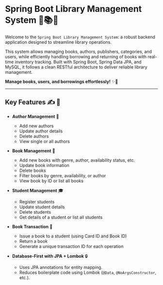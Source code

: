 # Spring Boot Library Management System 📖📚🔥

Welcome to the `Spring Boot Library Management System`: a robust backend application designed to streamline library operations. 

This system allows managing books, authors, publishers, categories, and users, while efficiently handling borrowing and returning of books with real-time inventory tracking. Built with Spring Boot, Spring Data JPA, and MySQL, it follows a clean RESTful architecture to deliver reliable library management.

**Manage books, users, and borrowings effortlessly!** ✨🚀

---

##  Key Features ✍️ 📝

- **Author Management** 🔐 
  - Add new authors
  - Update author details
  - Delete authors
  - View single or all authors

- **Book Management** 📘 
  - Add new books with genre, author, availability status, etc.
  - Update book information
  - Delete books
  - Filter books by genre, availability, or author
  - View book by ID or list all books

- **Student Management** 🎓 
  - Register students
  - Update student details
  - Delete students
  - Get details of a student or list all students

- **Book Transaction** 🔄 
  - Issue a book to a student (using Card ID and Book ID)
  - Return a book
  - Generate a unique transaction ID for each operation

- **Database-First with JPA + Lombok** 🔒 
  - Uses JPA annotations for entity mapping.
  - Reduces boilerplate code using Lombok (`@Data`, `@NoArgsConstructor`, etc.).
